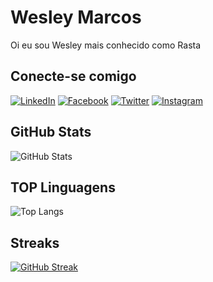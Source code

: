 # Wesley Marcos 

Oi eu sou Wesley mais conhecido como Rasta

## Conecte-se comigo

[![LinkedIn](https://img.shields.io/badge/LinkedIn-000?style=for-the-badge&logo=linkedin&logoColor=0E76A8)](https://www.linkedin.com/in/wrasta/)
[![Facebook](https://img.shields.io/badge/Facebook-000?style=for-the-badge&logo=facebook)](https://www.facebook.com/wesley.wrasta/)
[![Twitter](https://img.shields.io/badge/Twitter-000?style=for-the-badge&logo=twitter)](https://twitter.com/RealwRasta)
[![Instagram](https://img.shields.io/badge/Instagram-000?style=for-the-badge&logo=instagram)](https://www.instagram.com/rasta.wesley/)


## GitHub Stats

![GitHub Stats](https://github-readme-stats.vercel.app/api?username=RastaWesley&theme=transparent&bg_color=000&border_color=30A3DC&show_icons=true&icon_color=30A3DC&title_color=E94D5F&text_color=FFF)

## TOP Linguagens

![Top Langs](https://github-readme-stats-git-masterrstaa-rickstaa.vercel.app/api/top-langs/?username=RastaWesley&layout=compact&bg_color=000&border_color=30A3DC&title_color=E94D5F&text_color=FFF)


## Streaks

[![GitHub Streak](https://streak-stats.demolab.com/?user=SEUUSERNAME&theme=bear&background=000&border=30A3DC&dates=FFF)](https://git.io/streak-stats)

